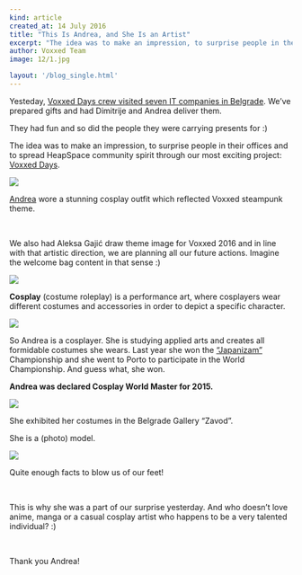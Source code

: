 ```yaml
---
kind: article
created_at: 14 July 2016
title: "This Is Andrea, and She Is an Artist"
excerpt: "The idea was to make an impression, to surprise people in their offices and to spread HeapSpace community spirit"
author: Voxxed Team
image: 12/1.jpg

layout: '/blog_single.html'
---
```


Yesteday, [Voxxed Days crew visited seven IT companies in Belgrade](https://belgrade.voxxeddays.com/blog/14-07-2016-we-are-coming-to-your-office-are-you-ready/). We’ve prepared gifts and had Dimitrije and Andrea deliver them.

They had fun and so did the people they were carrying presents for :)

The idea was to make an impression, to surprise people in their offices and to spread HeapSpace community spirit through our most exciting project: [Voxxed Days](https://belgrade.voxxeddays.com/).

![](../12/2.jpg)

[Andrea](https://www.facebook.com/aveiradolores.renu) wore a stunning cosplay outfit which reflected Voxxed steampunk theme.

<br />

We also had Aleksa Gajić draw theme image for Voxxed 2016 and in line with that artistic direction, we are planning all our future actions. Imagine the welcome bag content in that sense :)

![](../12/Voxxeddays.jpg)


**Cosplay** (costume roleplay) is a performance art, where cosplayers wear different costumes and accessories in order to depict a specific character.

![](../12/3.jpg)

So Andrea is a cosplayer. She is studying applied arts and creates all formidable costumes she wears. Last year she won the [“Japanizam”](http://www.japanizam.info/) Championship and she went to Porto to participate in the World Championship. And guess what, she won.

**Andrea was declared Cosplay World Master for 2015.**

![](../12/4.jpg)

She exhibited her costumes in the Belgrade Gallery “Zavod”.

She is a (photo) model.

![](../12/5.jpg)

Quite enough facts to blow us of our feet!

<br />

This is why she was a part of our surprise yesterday. And who doesn’t love anime, manga or a casual cosplay artist who happens to be a very talented individual? :)

<br />

Thank you Andrea!
